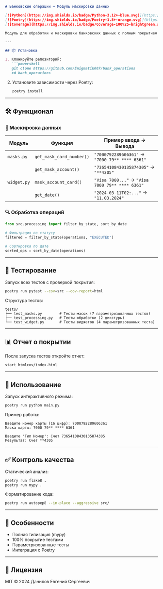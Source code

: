 

```markdown
# Банковские операции — Модуль маскировки данных

[![Python](https://img.shields.io/badge/Python-3.12+-blue.svg)](https://python.org)  
[![Poetry](https://img.shields.io/badge/Poetry-1.8+-orange.svg)](https://python-poetry.org)  
[![Coverage](https://img.shields.io/badge/Coverage-100%25-brightgreen.svg)](#)

Модуль для обработки и маскировки банковских данных с полным покрытием тестами.

---

## 📦 Установка

1. Клонируйте репозиторий:
   ```powershell
   git clone https://github.com/Enigmatik007/bank_operations
   cd bank_operations
   ```

2. Установите зависимости через Poetry:
   ```bash
   poetry install
   ```

---

## 🛠️ Функционал

### 🔐 Маскировка данных

| Модуль      | Функция                  | Пример ввода → Вывода                           |
|-------------|--------------------------|-------------------------------------------------|
| `masks.py`  | `get_mask_card_number()` | `"7000792289606361"` → `"7000 79** **** 6361"`  |
|             | `get_mask_account()`     | `"73654108430135874305"` → `"**4305"`           |
| `widget.py` | `mask_account_card()`    | `"Visa 7000..."` → `"Visa 7000 79** **** 6361"` |
|             | `get_date()`             | `"2024-03-11T02:..."` → `"11.03.2024"`          |

### 🔍 Обработка операций

```python
from src.processing import filter_by_state, sort_by_date

# Фильтрация по статусу
filtered = filter_by_state(operations, "EXECUTED")

# Сортировка по дате
sorted_ops = sort_by_date(operations)
```

---

## 🧪 Тестирование

Запуск всех тестов с проверкой покрытия:

```bash
poetry run pytest --cov=src --cov-report=html
```

Структура тестов:

```
tests/
├── test_masks.py        # Тесты масок (7 параметризованных тестов)
├── test_processing.py   # Тесты обработки (2 фикстуры)
└── test_widget.py       # Тесты виджетов (4 параметризованных теста)
```

---

## 📊 Отчет о покрытии

После запуска тестов откройте отчет:

```bash
start htmlcov/index.html
```

---

## 🚀 Использование

Запуск интерактивного режима:

```bash
poetry run python main.py
```

Пример работы:

```
Введите номер карты (16 цифр): 7000792289606361
Маска карты: 7000 79** **** 6361

Введите 'Тип Номер': Счет 73654108430135874305
Результат: Счет **4305
```

---

## ✅ Контроль качества

Статический анализ:

```bash
poetry run flake8 .
poetry run mypy .
```

Форматирование кода:

```bash
poetry run autopep8 --in-place --aggressive src/
```

---

## 📌 Особенности

- Полная типизация (mypy)
- 100% покрытие тестами
- Параметризованные тесты
- Интеграция с Poetry

---

## 📝 Лицензия

MIT © 2024 Данилов Евгений Сергеевич

```

